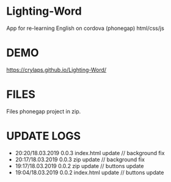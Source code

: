 # Lighting-Word
App for re-learning English on cordova (phonegap) html/css/js

# DEMO
<https://crylaps.github.io/Lighting-Word/>

# FILES
Files phonegap project in zip.

# UPDATE LOGS
* 20:20/18.03.2019 0.0.3 index.html update // background fix
* 20:17/18.03.2019 0.0.3 zip update // background fix
* 19:17/18.03.2019 0.0.2 zip update // buttons update
* 19:04/18.03.2019 0.0.2 index.html update // buttons update 
